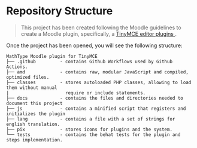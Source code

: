 # Repository Structure

> This project has been created following the Moodle guidelines to create a Moodle plugin, specifically, a [TinyMCE editor plugins
](https://moodledev.io/docs/4.4/apis/plugintypes/tiny).

Once the project has been opened, you will see the following structure:

```plain
MathType Moodle plugin for TinyMCE
├── .github         - contains Github Workflows used by Github Actions.
├── amd             - contains raw, modular JavaScript and compiled, optimized files. 
├── classes         - stores autoloaded PHP classes, allowing to load them without manual 
|                     require or include statements.
├── docs            - contains the files and directories needed to document this project
├── js              - contains a minified script that registers and initializes the plugin
├── lang            - contains a file with a set of strings for english translation.
├── pix             - stores icons for plugins and the system.
└── tests           - contains the behat tests for the plugin and steps implementation.
```
